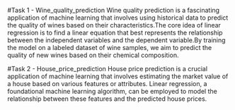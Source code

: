 #Task 1 - Wine_quality_prediction
Wine quality prediction is a fascinating application of machine learning that involves using historical data to predict the quality of wines based on their characteristics.The core idea of linear regression is to find a linear equation that best represents the relationship between the independent variables and the dependent variable.By training the model on a labeled dataset of wine samples, we aim to predict the quality of new wines based on their chemical composition.

#Task 2 -  House_price_prediction 
House price prediction is a crucial application of machine learning that involves estimating the market value of a house based on various features or attributes. Linear regression, a foundational machine learning algorithm, can be employed to model the relationship between these features and the predicted house prices.
